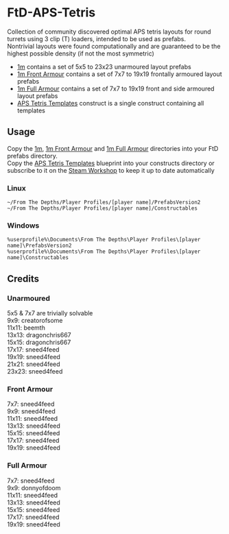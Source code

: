 # FtD-APS-Tetris
Collection of community discovered optimal APS tetris layouts for round turrets using 3 clip (T) loaders, intended to be used as prefabs.  
Nontrivial layouts were found computationally and are guaranteed to be the highest possible density (if not the most symmetric)  

- [1m](/1m) contains a set of 5x5 to 23x23 unarmoured layout prefabs
- [1m Front Armour](/1m%20Front%20Armour) contains a set of 7x7 to 19x19 frontally armoured layout prefabs
- [1m Full Armour](/1m%20Full%20Armour) contains a set of 7x7 to 19x19 front and side armoured layout prefabs
- [APS Tetris Templates](APS%20Tetris%20Templates.blueprint) construct is a single construct containing all templates

## Usage
Copy the [1m](/1m), [1m Front Armour](/1m%20Front%20Armour) and [1m Full Armour](/1m%20Full%20Armour) directories into your FtD prefabs directory.  
Copy the [APS Tetris Templates](APS%20Tetris%20Templates.blueprint) blueprint into your constructs directory or subscribe to it on the [Steam Workshop](https://steamcommunity.com/sharedfiles/filedetails/?id=3421456467) to keep it up to date automatically  
### Linux
`~/From The Depths/Player Profiles/[player name]/PrefabsVersion2`  
`~/From The Depths/Player Profiles/[player name]/Constructables`
### Windows
`%userprofile%\Documents\From The Depths\Player Profiles\[player name]\PrefabsVersion2`  
`%userprofile%\Documents\From The Depths\Player Profiles\[player name]\Constructables`

## Credits
### Unarmoured
5x5 & 7x7 are trivially solvable  
9x9: creatorofsome  
11x11: beemth  
13x13: dragonchris667  
15x15: dragonchris667  
17x17: sneed4feed  
19x19: sneed4feed  
21x21: sneed4feed  
23x23: sneed4feed  

### Front Armour
7x7: sneed4feed  
9x9: sneed4feed  
11x11: sneed4feed  
13x13: sneed4feed  
15x15: sneed4feed  
17x17: sneed4feed  
19x19: sneed4feed  

### Full Armour
7x7: sneed4feed  
9x9:  donnyofdoom  
11x11: sneed4feed  
13x13: sneed4feed  
15x15: sneed4feed  
17x17: sneed4feed  
19x19: sneed4feed  